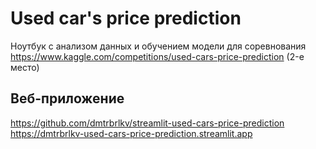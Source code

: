 # Used car's price prediction

Ноутбук с анализом данных и обучением модели для соревнования  
https://www.kaggle.com/competitions/used-cars-price-prediction (2-е место)  

## Веб-приложение
https://github.com/dmtrbrlkv/streamlit-used-cars-price-prediction  
https://dmtrbrlkv-used-cars-price-prediction.streamlit.app
